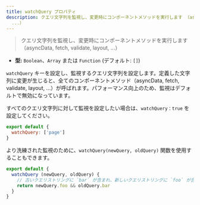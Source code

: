 ```yaml
---
title: watchQuery プロパティ
description: クエリ文字列を監視し、変更時にコンポーネントメソッドを実行します （asyncData, fetch, validate, layout,
  ...）
---
```


> クエリ文字列を監視し、変更時にコンポーネントメソッドを実行します（asyncData, fetch, validate, layout, ...）

- **型:** `Boolean`、`Array` または `Function` (デフォルト: `[]`)

`watchQuery` キーを設定し、監視するクエリ文字列を設定します。定義した文字列に変更が生じると、全てのコンポーネントメソッド（asyncData, fetch, validate, layout, ...）が呼ばれます。パフォーマンス向上のため、監視はデフォルトで無効になっています。

すべてのクエリ文字列に対して監視を設定したい場合は、`watchQuery：true` を設定してください。

```js
export default {
  watchQuery: ['page']
}
```

より洗練された監視のために、`watchQuery(newQuery, oldQuery)` 関数を使用することもできます。

```js
export default {
  watchQuery (newQuery, oldQuery) {
    // 古いクエリストリングに `bar` が含まれ、新しいクエリストリングに `foo` が含まれている場合のみ、コンポーネントメソッドを実行します
    return newQuery.foo && oldQuery.bar
  }
}
```
